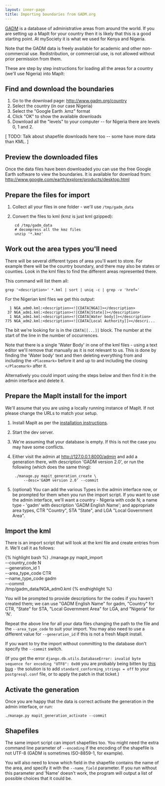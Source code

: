 ```yaml
---
layout: inner-page
title: Importing boundaries from GADM.org
---
```


[GADM](http://www.gadm.org/) is a database of administrative areas from
around the world. If you are setting up a MapIt for your country then it is
likely that this is a good starting point. At mySociety it is what we used for
Kenya and Nigeria.

Note that the GADM data is freely available for academic and other
non-commercial use. Redistribution, or commercial use, is not allowed without
prior permission from them.

These are step by step instructions for loading all the areas for a country
(we'll use Nigeria) into MapIt:

Find and download the boundaries
--------------------------------

1. Go to the download page: <http://www.gadm.org/country>
2. Select the country (in our case Nigeria)
3. Select the "Google Earth .kmz" format
4. Click "OK" to show the available downloads
5. Download all the "levels" to your computer -- for Nigeria there are levels 0,
   1 and 2.

\[ TODO: Talk about shapefile downloads here too -- some have more data than KML. \]

Preview the downloaded files
----------------------------

Once the data files have been downloaded you can use the free Google Earth
software to view the boundaries. It is available for download from:
http://www.google.com/earth/explore/products/desktop.html


Prepare the files for import
----------------------------

1. Collect all your files in one folder - we'll use `/tmp/gadm_data`
2. Convert the files to kml (kmz is just kml gzipped):

        cd /tmp/gadm_data
        # decompress all the kmz files
        unzip '*.kmz'


Work out the area types you'll need
-----------------------------------

There will be several different types of area you'll want to store. For example
there will be the country boundary, and there may also be states or counties.
Look in the kml files to find the different areas represented there.

This command will list them all:

    grep '<description>' *.kml | sort | uniq -c | grep -v 'href='

For the Nigerian kml files we get this output:

      1 NGA_adm0.kml:<description><![CDATA[NGA]]></description>
     37 NGA_adm1.kml:<description><![CDATA[State]]></description>
      1 NGA_adm1.kml:<description><![CDATA[Water body]]></description>
    775 NGA_adm2.kml:<description><![CDATA[Local Authority]]></descri...

The bit we're looking for is in the `CDATA[[...]]` block. The number at the
start of the line in the number of occurrences.

Note that there is a single 'Water Body' in one of the kml files - using a text
editor we'll remove that manually as it is not relevant to us. This is done by
finding the 'Water body' text and then deleting everything from and including
the `<Placemark>` before it and up to and including the closing `</Placemark>`
after it.

Alternatively you could import using the steps below and then find it in the
admin interface and delete it.


Prepare the MapIt install for the import
----------------------------------------

We'll assume that you are using a locally running instance of MapIt. If not
please change the URLs to match your setup.

1. Install MapIt as per the [installation instructions](../../install/).
2. Start the dev server.
3. We're assuming that your database is empty. If this is not the case you may
   have some conflicts.
4. Either visit the admin at http://127.0.0.1:8000/admin and add a generation
   there, with description 'GADM version 2.0', or run the following (which does
   the same thing):

        ./manage.py mapit_generation_create \
            --desc='GADM version 2.0' --commit

5. (optional) You can add the various Types in the admin interface now, or be
   prompted for them when you run the import script. If you want to use the
   admin interface, we'll want a country - Nigeria with code N; a name type -
   'gadm' with description 'GADM English Name'; and appropriate area types, CTR
   "Country", STA "State", and LGA "Local Government Area".

Import the kml
--------------

There is an import script that will look at the kml file and create entries from
it. We'll call it as follows:

{% highlight bash %}
./manage.py mapit_import     \
    --country_code    N      \
    --generation_id   1      \
    --area_type_code  CTR    \
    --name_type_code  gadm   \
    --commit                 \
    /tmp/gadm_data/NGA_adm0.kml
{% endhighlight %}

You will be prompted to provide descriptions for the codes if you haven't
created them; we can use "GADM English Name" for gadm, "Country" for CTR,
"State" for STA, "Local Government Area" for LGA, and "Nigeria" for 'N'.

Repeat the above line for all your data files changing the path to the file and
the `--area_type_code` to suit your import. You may also need to use a
different value for `--generation_id` if this is not a fresh MapIt install.

If you want to try the import without committing to the database don't specify
the `--commit` switch.

(If you get the error `django.db.utils.DatabaseError: invalid byte sequence for
encoding "UTF8": 0x00` you are probably being bitten by [this
bug](https://code.djangoproject.com/ticket/16778) - the solution is to add
`standard_conforming_strings = off` to your `postgresql.conf` file, or to apply
the patch in that ticket.)

Activate the generation
-----------------------

Once you are happy that the data is correct activate the generation in the
admin interface, or run:

    ./manage.py mapit_generation_activate --commit


Shapefiles
----------

The same import script can import shapefiles too. You might need the extra
command line parameter of `--encoding` if the encoding of the shapefile is not
UTF-8 (GADM is sometimes ISO-8859-1, for example).

You will also need to know which field in the shapefile contains the name of
the area, and specify it with the `--name_field` parameter. If you run without
this parameter and 'Name' doesn't work, the program will output a list of
possible choices that it could be.

